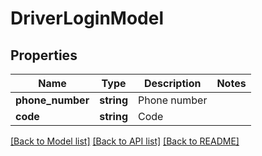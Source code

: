 # DriverLoginModel

## Properties
Name | Type | Description | Notes
------------ | ------------- | ------------- | -------------
**phone_number** | **string** | Phone number | 
**code** | **string** | Code | 

[[Back to Model list]](../README.md#documentation-for-models) [[Back to API list]](../README.md#documentation-for-api-endpoints) [[Back to README]](../README.md)


